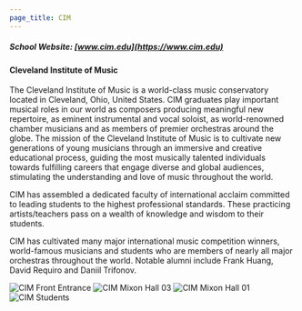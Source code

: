```yaml
---
page_title: CIM
---
```


##### School Website: [www.cim.edu](https://www.cim.edu)

#### Cleveland Institute of Music

The Cleveland Institute of Music is a world-class music conservatory located in Cleveland, Ohio, United States. CIM graduates play important musical roles in our world as composers producing meaningful new repertoire, as eminent instrumental and vocal soloist, as world-renowned chamber musicians and as members of premier orchestras around the globe. The mission of the
Cleveland Institute of Music is to cultivate new generations of young musicians through an immersive and creative educational process, guiding the most musically talented individuals towards fulfilling careers that engage diverse and global audiences, stimulating the understanding and love of music throughout the world.

CIM has assembled a dedicated faculty of international acclaim committed to leading students to the highest professional standards. These practicing artists/teachers pass on a wealth of knowledge and wisdom to their students.

CIM has cultivated many major international music competition winners, world-famous musicians and students who are members of nearly all major orchestras throughout the world. Notable alumni include Frank Huang, David Requiro and Daniil Trifonov.


![CIM Front Entrance](/img/cim-img/cim-front-entrance.jpg)
![CIM Mixon Hall 03](/img/cim-img/mixon-hall-03.jpg)
![CIM Mixon Hall 01](/img/cim-img/mixon-hall-01.jpg)
![CIM Students](/img/cim-img/cim-students.jpg)
